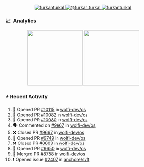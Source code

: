 <p align="center">
  <a href="https://linkedin.com/in/furkanturkal" target="blank">
    <img src="https://img.shields.io/badge/linkedin-%230077B5.svg?&style=for-the-badge&logo=linkedin&logoColor=white" alt="furkanturkal" />
  </a>
  <a href="https://medium.com/@furkan.turkal" target="blank">
    <img src="https://img.shields.io/badge/medium-%2312100E.svg?&style=for-the-badge&logo=medium&logoColor=white" alt="@furkan.turkal" />
  </a>
  <a href="https://twitter.com/furkanturkaI" target="blank">
    <img src="https://img.shields.io/badge/Twitter-1DA1F2?style=for-the-badge&logo=twitter&logoColor=white" alt="furkanturkaI" />
  </a>
</p>

### 📈 &nbsp;Analytics

<p align="center">
  <a href="https://coderstats.net/github/#Dentrax">
    <img height="180em" src="https://github-readme-stats-eight-theta.vercel.app/api?username=Dentrax&show_icons=true&theme=algolia&include_all_commits=true&count_private=true&line_height=26"/>
    <img height="180em" src="https://github-readme-stats-eight-theta.vercel.app/api/top-langs/?username=Dentrax&layout=compact&langs_count=8&theme=algolia&line_height=26"/>
  </a>
</p>

### :zap: Recent Activity

<!--START_SECTION:activity-->
1. 💪 Opened PR [#10115](https://github.com/wolfi-dev/os/pull/10115) in [wolfi-dev/os](https://github.com/wolfi-dev/os)
2. 💪 Opened PR [#10082](https://github.com/wolfi-dev/os/pull/10082) in [wolfi-dev/os](https://github.com/wolfi-dev/os)
3. 💪 Opened PR [#10080](https://github.com/wolfi-dev/os/pull/10080) in [wolfi-dev/os](https://github.com/wolfi-dev/os)
4. 🗣 Commented on [#9667](https://github.com/wolfi-dev/os/pull/9667#issuecomment-1861305434) in [wolfi-dev/os](https://github.com/wolfi-dev/os)
5. ❌ Closed PR [#9667](https://github.com/wolfi-dev/os/pull/9667) in [wolfi-dev/os](https://github.com/wolfi-dev/os)
6. 💪 Opened PR [#9749](https://github.com/wolfi-dev/os/pull/9749) in [wolfi-dev/os](https://github.com/wolfi-dev/os)
7. ❌ Closed PR [#8809](https://github.com/wolfi-dev/os/pull/8809) in [wolfi-dev/os](https://github.com/wolfi-dev/os)
8. 💪 Opened PR [#9650](https://github.com/wolfi-dev/os/pull/9650) in [wolfi-dev/os](https://github.com/wolfi-dev/os)
9. 🎉 Merged PR [#8758](https://github.com/wolfi-dev/os/pull/8758) in [wolfi-dev/os](https://github.com/wolfi-dev/os)
10. ❗ Opened issue [#2407](https://github.com/anchore/syft/issues/2407) in [anchore/syft](https://github.com/anchore/syft)
<!--END_SECTION:activity-->
